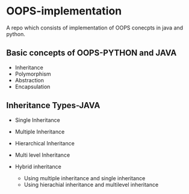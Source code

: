 # OOPS-implementation
A repo which consists of implementation of OOPS conecpts in java and python.
## Basic concepts of OOPS-PYTHON and JAVA
  * Inheritance
  * Polymorphism
  * Abstraction
  * Encapsulation

## Inheritance Types-JAVA
 * Single Inheritance
  * Multiple Inheritance
  * Hierarchical Inheritance
  * Multi level Inheritance
  * Hybrid inheritance
    
    * Using multiple inheritance and single inheritance
    * Using hierachial inheritance and multilevel inheritance 